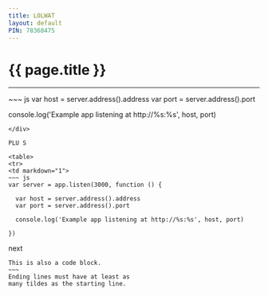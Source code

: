 ```yaml
---
title: LOLWAT
layout: default
PIN: 78368475
---
```


# {{ page.title }}

-------

<div>
~~~ js
var host = server.address().address
var port = server.address().port

console.log('Example app listening at http://%s:%s', host, port)
~~~
</div>

PLU S

<table>
<tr>
<td markdown="1">
~~~ js
var server = app.listen(3000, function () {

  var host = server.address().address
  var port = server.address().port

  console.log('Example app listening at http://%s:%s', host, port)

})
~~~
</td>
</tr>
</table>

next

~~~~~~
This is also a code block.
~~~
Ending lines must have at least as
many tildes as the starting line.
~~~~~~~~~~~~


  
  
